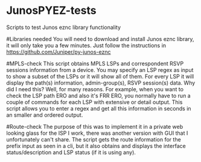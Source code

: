 # JunosPYEZ-tests
Scripts to test Junos eznc library functionality

#Libraries needed
You will need to download and install Junos eznc library, it will only take you a few minutes. Just follow the instructions in https://github.com/Juniper/py-junos-eznc

#MPLS-check
This script obtains MPLS LSPs and correspondent RSVP sessions information from a device. You may specify an LSP regex as input to show a subset of the LSPs or it will show all of them. For every LSP it will display the path(s) information, admin-group(s), RSVP session(s) data. Why did I need this? Well, for many reasons. For example, when you want to check the LSP path ERO and also it's FRR ERO, you normally have to run a couple of commands for each LSP with extensive or detail output. This script allows you to enter a regex and get all this information in seconds in an smaller and ordered output. 

#Route-check
The purpose of this was to implement it in a private web looking glass for the ISP I work, there was another version with GUI that I unfortunately can't share. The script gets the route information for the prefix input as seen in a cli, but it also obtains and displays the interface status/description and LSP status (if it is using any).

